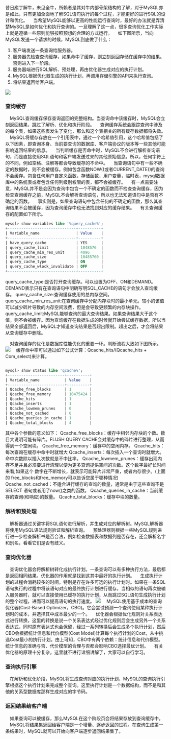 昔日庖丁解牛，未见全牛，所赖者是其对牛内部骨架结构的了解，对于MySQL亦是如此，只有更加全面地了解SQL语句执行的每个过程，才能更好的进行SQL的设计和优化。
 当希望MySQL能够以更高的性能运行查询时，最好的办法就是弄清楚MySQL是如何优化和执行查询的。一旦理解了这一点，很多查询优化工作实际上就是遵循一些原则能够按照预想的合理的方式运行。
 如下图所示，当向MySQL发送一个请求的时候，MySQL到底做了什么：

1. 客户端发送一条查询给服务器。
2. 服务器先检查查询缓存，如果命中了缓存，则立刻返回存储在缓存中的结果。否则进入下一阶段。
3. 服务器端进行SQL解析、预处理，再由优化器生成对应的执行计划。
4. MySQL根据优化器生成的执行计划，再调用存储引擎的API来执行查询。
5. 将结果返回给客户端。

![](https://oss.wyxxt.org.cn/images/2021/09/18/a2491fabd8b44230f4b49541ed7ba70c.png)

### 查询缓存

 MySQL查询缓存保存查询返回的完整结构。当查询命中该缓存时，MySQL会立刻返回结果，跳过了解析、优化和执行阶段。
 查询缓存系统会跟踪查询中涉及的每个表，如果这些表发生了变化，那么和这个表相关的所有缓存数据都将失效。
 MySQL将缓存存放在一个引用表中，通过一个哈希值引用，这个哈希值包括了以下因素，即查询本身、当前要查询的数据库、客户端协议的版本等一些其他可能影响返回结果的信息。
 当判断缓存是否命中时，MySQL不会进行解析查询语句，而是直接使用SQL语句和客户端发送过来的其他原始信息。所以，任何字符上的不同，例如空格、注解等都会导致缓存的不命中。
 当查询语句中有一些不确定的数据时，则不会被缓存。例如包含函数NOW()或者CURRENT_DATE()的查询不会缓存。包含任何用户自定义函数，存储函数，用户变量，临时表，mysql数据库中的系统表或者包含任何列级别权限的表，都不会被缓存。
 有一点需要注意，MySQL并不是会因为查询中包含一个不确定的函数而不检查查询缓存，因为检查查询缓存之前，MySQL不会解析查询语句，所以也无法知道语句中是否有不确定的函数。
 事实则是，如果查询语句中包含任何的不确定的函数，那么其查询结果不会被缓存，因为查询缓存中也无法找到对应的缓存结果。
 有关查询缓存的配置如下所示。
```sql
mysql> show variables like '%query_cache%';
+------------------------------+----------+
| Variable_name                | Value    |
+------------------------------+----------+
| have_query_cache             | YES      |
| query_cache_limit            | 1048576  |
| query_cache_min_res_unit     | 4096     |
| query_cache_size             | 10485760 |
| query_cache_type             | ON       |
| query_cache_wlock_invalidate | OFF      |
+------------------------------+----------+

```
query_cache_type:是否打开查询缓存。可以设置为OFF、ON和DEMAND。DEMAND表示只有在查询语句中明确写明SQL_CACHE的语句才会放入查询缓存。
query_cache_size:查询缓存使用的总内存空间。
query_cache_min_res_unit:在查询缓存中分配内存块时的最小单元。较小的该值可以减少碎片导致的内存空间浪费，但是会导致更频繁的内存块操作。
query_cache_limit:MySQL能够查询的最大查询结果。如果查询结果大于这个值，则不会被缓存。因为查询缓存在数据生成的时候就开始尝试缓存数据，所以当结果全部返回后，MySQL才知道查询结果是否超出限制。超出之后，才会将结果从查询缓存中删除。

 对查询缓存的优化是数据库性能优化的重要一环。判断流程大致如下图所示。
![](https://oss.wyxxt.org.cn/images/2021/09/18/2209f904342a1c2ba424eaf4062703cb.png)
 缓存命中率可以通过如下公式计算：Qcache_hits/(Qcache_hits + Com_select)来计算。

```sql

mysql> show status like 'qcache%';
+-------------------------+----------+
| Variable_name           | Value    |
+-------------------------+----------+
| Qcache_free_blocks      | 1        |
| Qcache_free_memory      | 10475424 |
| Qcache_hits             | 1        |
| Qcache_inserts          | 1        |
| Qcache_lowmem_prunes    | 0        |
| Qcache_not_cached       | 0        |
| Qcache_queries_in_cache | 1        |
| Qcache_total_blocks     | 4        |

```

其中各个参数的意义如下： 
Qcache_free_blocks：缓存中相邻内存块的个数。数目大说明可能有碎片。FLUSH QUERY CACHE会对缓存中的碎片进行整理，从而得到一个空闲块。 
Qcache_free_memory：缓存中的空闲内存。 
Qcache_hits：每次查询在缓存中命中时就增大 
Qcache_inserts：每次插入一个查询时就增大。命中次数除以插入次数就是不中比率。 
Qcache_lowmem_prunes：缓存出现内存不足并且必须要进行清理以便为更多查询提供空间的次数。这个数字最好长时间来看;如果这个 数字在不断增长，就表示可能碎片非常严重，或者内存很少。(上面的 free_blocks和free_memory可以告诉您属于哪种情况) 
Qcache_not_cached：不适合进行缓存的查询的数量，通常是由于这些查询不是 SELECT 语句或者用了now()之类的函数。 
Qcache_queries_in_cache：当前缓存的查询(和响应)的数量。 
Qcache_total_blocks：缓存中块的数量。
### 解析和预处理
 解析器通过关键字将SQL语句进行解析，并生成对应的解析树。MySQL解析器将使用MySQL语法规则验证和解析查询。
 预处理器则根据一些MySQL规则进行进一步检查解析书是否合法，例如检查数据表和数据列是否存在，还会解析名字和别名，看看它们是否有歧义。
### 查询优化器
 查询优化器会将解析树转化成执行计划。一条查询可以有多种执行方法，最后都是返回相同结果。优化器的作用就是找到这其中最好的执行计划。
 生成执行计划的过程会消耗较多的时间，特别是存在许多可选的执行计划时。如果在一条SQL语句执行的过程中将该语句对应的最终执行计划进行缓存，当相似的语句再次被输入服务器时，就可以直接使用已缓存的执行计划，从而跳过SQL语句生成执行计划的整个过程，进而可以提高语句的执行速度。
![](https://oss.wyxxt.org.cn/images/2021/09/18/a2d3ad04c33ac40fd77a8b3d631111e9.png)
 MySQL使用基于成本的查询优化器(Cost-Based Optimizer，CBO)。它会尝试预测一个查询使用某种执行计划时的成本，并选择其中成本最少的一个。
 优化器会根据优化规则对关系表达式进行转换，这里的转换是说一个关系表达式经过优化规则后会生成另外一个关系表达式，同时原有表达式也会保留，经过一系列转换后会生成多个执行计划，然后CBO会根据统计信息和代价模型(Cost Model)计算每个执行计划的Cost，从中挑选Cost最小的执行计划。由上可知，CBO中有两个依赖：统计信息和代价模型。统计信息的准确与否、代价模型的合理与否都会影响CBO选择最优计划。
 有关优化器的原理十分复杂，这里就不进行详细讲解了，大家可以自行学习。
### 查询执行引擎
 在解析和优化阶段，MySQL将生成查询对应的执行计划，MySQL的查询执行引擎根据这个执行计划来完成整个查询。这里执行计划是一个数据结构，而不是和其他的关系型数据库那样生成对应的字节码。
### 返回结果给客户端
 如果查询可以被缓存，那么MySQL在这个阶段页会将结果存放到查询缓存中。
 MySQL将结果集返回给客户端是一个增量、逐步返回的过程。在查询生成第一条结果时，MySQL就可以开始向客户端逐步返回结果集了。